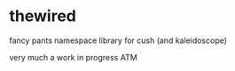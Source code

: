thewired
=========
fancy pants namespace library for cush (and kaleidoscope)

very much a work in progress ATM
